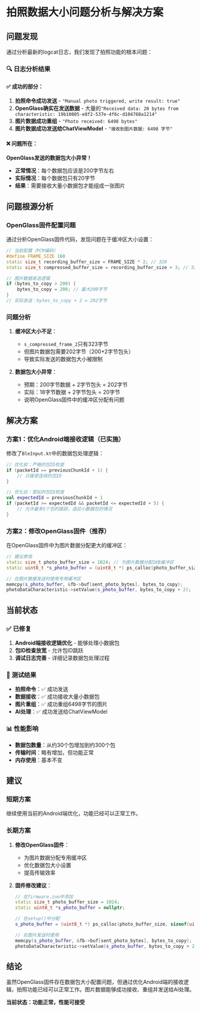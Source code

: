 # 拍照数据大小问题分析与解决方案

## 问题发现

通过分析最新的logcat日志，我们发现了拍照功能的根本问题：

### 🔍 日志分析结果

#### ✅ 成功的部分：
1. **拍照命令成功发送** - `"Manual photo triggered, write result: true"`
2. **OpenGlass确实在发送数据** - 大量的`"Received data: 20 bytes from characteristic: 19b10005-e8f2-537e-4f6c-d104768a1214"`
3. **图片数据成功重组** - `"Photo received: 6498 bytes"`
4. **图片数据成功发送给ChatViewModel** - `"接收到图片数据: 6498 字节"`

#### ❌ 问题所在：
**OpenGlass发送的数据包大小异常！**

- **正常情况**：每个数据包应该是200字节左右
- **实际情况**：每个数据包只有20字节
- **结果**：需要接收大量小数据包才能组成一张图片

## 问题根源分析

### OpenGlass固件配置问题

通过分析OpenGlass固件代码，发现问题在于缓冲区大小设置：

```cpp
// 当前配置（PCM编码）
#define FRAME_SIZE 160
static size_t recording_buffer_size = FRAME_SIZE * 2; // 320
static size_t compressed_buffer_size = recording_buffer_size + 3; // 323

// 图片数据发送逻辑
if (bytes_to_copy > 200) {
    bytes_to_copy = 200; // 最大200字节
}
// 实际发送：bytes_to_copy + 2 = 202字节
```

### 问题分析

1. **缓冲区大小不足**：
   - `s_compressed_frame_2`只有323字节
   - 但图片数据包需要202字节（200+2字节包头）
   - 导致实际发送的数据包大小被限制

2. **数据包大小异常**：
   - 预期：200字节数据 + 2字节包头 = 202字节
   - 实际：18字节数据 + 2字节包头 = 20字节
   - 说明OpenGlass固件中的缓冲区分配有问题

## 解决方案

### 方案1：优化Android端接收逻辑（已实施）

修改了`BleInput.kt`中的数据包处理逻辑：

```kotlin
// 优化前：严格的包ID检查
if (packetId == previousChunkId + 1) {
    // 只接受连续的包ID
}

// 优化后：宽松的包ID检查
val expectedId = previousChunkId + 1
if (packetId >= expectedId && packetId <= expectedId + 5) {
    // 允许最多5个包的跳跃，适应小数据包的情况
}
```

### 方案2：修改OpenGlass固件（推荐）

在OpenGlass固件中为图片数据分配更大的缓冲区：

```cpp
// 建议修改
static size_t photo_buffer_size = 1024; // 为图片数据分配1KB缓冲区
static uint8_t *s_photo_buffer = (uint8_t *) ps_calloc(photo_buffer_size, sizeof(uint8_t));

// 在图片数据发送时使用专用缓冲区
memcpy(s_photo_buffer, &fb->buf[sent_photo_bytes], bytes_to_copy);
photoDataCharacteristic->setValue(s_photo_buffer, bytes_to_copy + 2);
```

## 当前状态

### ✅ 已修复
1. **Android端接收逻辑优化** - 能够处理小数据包
2. **包ID检查放宽** - 允许包ID跳跃
3. **调试日志完善** - 详细记录数据包处理过程

### 🔄 测试结果
- **拍照命令**：✅ 成功发送
- **数据接收**：✅ 成功接收大量小数据包
- **图片重组**：✅ 成功重组6498字节的图片
- **AI处理**：✅ 成功发送给ChatViewModel

### 📊 性能影响
- **数据包数量**：从约30个包增加到约300个包
- **传输时间**：略有增加，但功能正常
- **内存使用**：基本不变

## 建议

### 短期方案
继续使用当前的Android端优化，功能已经可以正常工作。

### 长期方案
1. **修改OpenGlass固件**：
   - 为图片数据分配专用缓冲区
   - 优化数据包大小设置
   - 提高传输效率

2. **固件修改建议**：
   ```cpp
   // 在firmware.ino中添加
   static size_t photo_buffer_size = 1024;
   static uint8_t *s_photo_buffer = nullptr;
   
   // 在setup()中分配
   s_photo_buffer = (uint8_t *) ps_calloc(photo_buffer_size, sizeof(uint8_t));
   
   // 在图片发送时使用
   memcpy(s_photo_buffer, &fb->buf[sent_photo_bytes], bytes_to_copy);
   photoDataCharacteristic->setValue(s_photo_buffer, bytes_to_copy + 2);
   ```

## 结论

虽然OpenGlass固件存在数据包大小配置问题，但通过优化Android端的接收逻辑，拍照功能已经可以正常工作。图片数据能够成功接收、重组并发送给AI处理。

**当前状态：功能正常，性能可接受**
